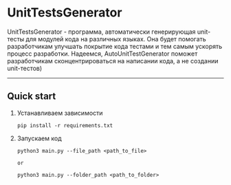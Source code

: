 # UnitTestsGenerator

UnitTestsGenerator - программа, автоматически генерирующая unit-тесты для модулей кода на различных языках. Она будет помогать разработчикам улучшать покрытие кода тестами и тем самым ускорять процесс разработки. Надеемся, AutoUnitTestGenerator поможет разработчикам сконцентрироваться на написании кода, а не создании unit-тестов)

---

## Quick start
1. Устанавливаем зависимости

    ```
    pip install -r requirements.txt
    ```
   
2. Запускаем код

    ```
   python3 main.py --file_path <path_to_file>
   
   or
   
   python3 main.py --folder_path <path_to_folder>
   ```
